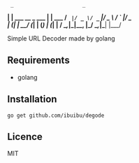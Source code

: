      _                      _
  __| | ___  __ _  ___   __| | ___
 / _` |/ _ \/ _` |/ _ \ / _` |/ _ \
| (_| |  __/ (_| | (_) | (_| |  __/
 \__,_|\___|\__, |\___/ \__,_|\___|
            |___/


Simple URL Decoder made by golang


## Requirements
- golang

## Installation

```
go get github.com/ibuibu/degode
```

## Licence
MIT
